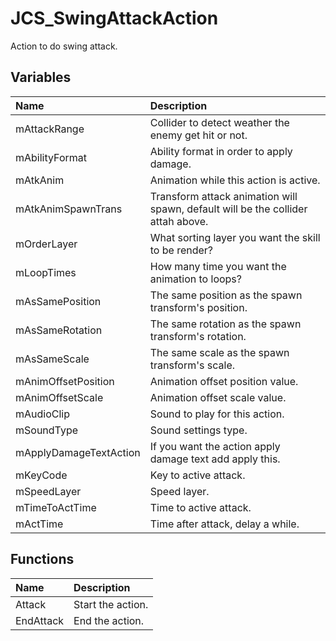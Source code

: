 # JCS_SwingAttackAction

Action to do swing attack.

## Variables

| Name                   | Description                                                                      |
|:-----------------------|:---------------------------------------------------------------------------------|
| mAttackRange           | Collider to detect weather the enemy get hit or not.                             |
| mAbilityFormat         | Ability format in order to apply damage.                                         |
| mAtkAnim               | Animation while this action is active.                                           |
| mAtkAnimSpawnTrans     | Transform attack animation will spawn, default will be the collider attah above. |
| mOrderLayer            | What sorting layer you want the skill to be render?                              |
| mLoopTimes             | How many time you want the animation to loops?                                   |
| mAsSamePosition        | The same position as the spawn transform's position.                             |
| mAsSameRotation        | The same rotation as the spawn transform's rotation.                             |
| mAsSameScale           | The same scale as the spawn transform's scale.                                   |
| mAnimOffsetPosition    | Animation offset position value.                                                 |
| mAnimOffsetScale       | Animation offset scale value.                                                    |
| mAudioClip             | Sound to play for this action.                                                   |
| mSoundType             | Sound settings type.                                                             |
| mApplyDamageTextAction | If you want the action apply damage text add apply this.                         |
| mKeyCode               | Key to active attack.                                                            |
| mSpeedLayer            | Speed layer.                                                                     |
| mTimeToActTime         | Time to active attack.                                                           |
| mActTime               | Time after attack, delay a while.                                                |

## Functions

| Name      | Description       |
|:----------|:------------------|
| Attack    | Start the action. |
| EndAttack | End the action.   |
